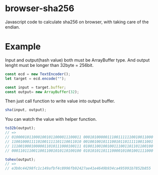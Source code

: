 # browser-sha256
Javascript code to calculate sha256 on browser, with taking care of the endian.

# Example
Input and output(hash value) both must be ArrayBuffer type.
And output lenght must be longer than 32byte = 256bit.
```javascript
const ecd = new TextEncoder();
let target = ecd.encode("");

const input = target.buffer;
const output= new ArrayBuffer(32);
```

Then just call function to write value into output buffer.
```javascript
sha(input, output);
```

You can watch the value with helper function.
```javascript
to32b(output);
// => 
// 01000010110001001011000011100011 00010100000111001111110010011000
// 11001000111101001111101110011010 00100100101110010110111110011001 
// 11100100010000011010111000100111 01001100100100111001101101100100 
// 00011011100110011001010110100100 01010101101110000101001001111000

tohex(output);
// => 
// e3b0c44298fc1c149afbf4c8996fb92427ae41e4649b934ca495991b7852b855
```
